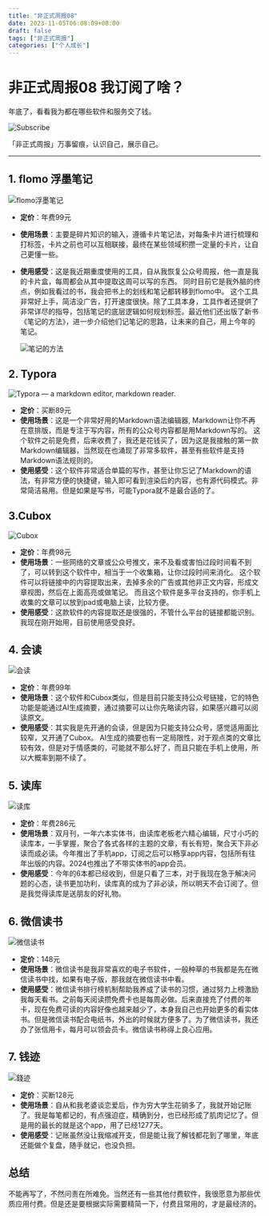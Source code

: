 ```yaml
---
title: "非正式周报08"
date: 2023-11-05T06:08:09+08:00
draft: false
tags: ["非正式周报"]
categories: ["个人成长"]
---
```

# 非正式周报08 我订阅了啥？

年底了，看看我为都在哪些软件和服务交了钱。

![Subscribe](https://raw.githubusercontent.com/LuisY92/picture/main/image/202311051450431.jpg)

「非正式周报」万事留痕，认识自己，展示自己。

------

## 1. flomo 浮墨笔记

![flomo浮墨笔记](https://raw.githubusercontent.com/LuisY92/picture/main/image/202311051548459.webp)

- **定价**：年费99元

- **使用场景**：主要是碎片知识的输入，遵循卡片笔记法，对每条卡片进行梳理和打标签，卡片之前也可以互相联接，最终在某些领域积攒一定量的卡片，让自己更懂一些。

- **使用感受**：这是我近期重度使用的工具，自从我恢复公众号周报，他一直是我的卡片盒，每周都会从其中提取这周可以写的东西。
  同时目前它是我外脑的终点，例如我看过的书，我会把书上的划线和笔记都转移到flomo中。
  这个工具非常好上手，简洁没广告，打开速度很快。除了工具本身，工具作者还提供了非常详尽的指导，包括笔记的底层逻辑如何规划标签。最近他们还出版了新书《笔记的方法》，进一步介绍他们记笔记的思路，让未来的自己，用上今年的笔记。

  ![笔记的方法](https://raw.githubusercontent.com/LuisY92/picture/main/image/202311051531499.jpeg)

## 2. Typora

![Typora — a markdown editor, markdown reader.](https://raw.githubusercontent.com/LuisY92/picture/main/image/202311051548690.png)

  - **定价**：买断89元
  - **使用场景**：这是一个非常好用的Markdown语法编辑器, Markdown让你不再在意排版，而是专注于写内容，所有的公众号内容都是用Markdown写的。
    这个软件之前是免费，后来收费了，我还是花钱买了，因为这是我接触的第一款Markdown编辑器，当然现在也涌现了非常多软件，甚至有些软件是支持Markdown语法规则的。
  - **使用感受**：这个软件非常适合单篇的写作，甚至让你忘记了Markdown的语法，有非常方便的快捷键，输入即可看到渲染后的内容，也有源代码模式。非常简洁易用。但是如果是写书，可能Typora就不是最合适的了。

## 3.Cubox

![Cubox](https://raw.githubusercontent.com/LuisY92/picture/main/image/202311051549612.png)

- **定价**：年费98元
- **使用场景**：一些网络的文章或公众号推文，来不及看或害怕过段时间看不到了，可以转到这个软件中，相当于一个收集箱，让你过段时间来消化。
  这个软件可以将链接中的内容提取出来，去掉多余的广告或其他非正文内容，形成文章视图，然后在上面高亮或做笔记。
  而且这个软件是多平台支持的，你手机上收集的文章可以放到pad或电脑上读，比较方便。
- **使用感受**：这款软件的内容提取还是很强的，不管什么平台的链接都能识别。我现在刚开始用，目前使用感受良好。

## 4.  会读

![会读](https://raw.githubusercontent.com/LuisY92/picture/main/image/202311051555316.jpeg)

- **定价**：年费99年
- **使用场景**：这个软件和Cubox类似，但是目前只能支持公众号链接，它的特色功能是能通过AI生成摘要，通过摘要可以让你先略读内容，如果感兴趣可以阅读原文。
- **使用感受**：其实我是先开通的会读，但是因为只能支持公众号，感觉适用面比较窄，又开通了Cubox。
  AI生成的摘要也有一定局限性，对于观点类的文章比较有效，但是对于情感类的，可能就不那么好了，而且只能在手机上使用，所以大概率到期不续了。

## 5. 读库

![读库](https://raw.githubusercontent.com/LuisY92/picture/main/image/202311051557817.jpeg)

- **定价**：年费286元
- **使用场景**：双月刊，一年六本实体书，由读库老板老六精心编辑，尺寸小巧的读库本，一手掌握，聚合了各式各样的主题的文章，有长有短，聚合天下非必读而成必读。今年推出了手机app，订阅之后可以畅享app内容，包括所有往年出版的内容。2024也推出了不带实体书的app会员。
- **使用感受**：今年的6本都已经收到，但是只看了三本，对于我现在急于解决问题的心态，读书更加功利，读库真的成为了非必读，所以明天不会订阅了。但是我觉得读库是送朋友的好礼物。

## 6. 微信读书

![微信读书](https://raw.githubusercontent.com/LuisY92/picture/main/image/202311051608148.webp)

- **定价**：148元
- **使用场景**：微信读书是我非常喜欢的电子书软件，一般种草的书我都是先在微信读书中找，如果有电子版，那我就在微信读书中看。
- **使用感受**：微信读书排行榜机制帮助我养成了读书的习惯，通过努力上榜激励我每天看书。之前每天阅读攒免费卡也是每周必做。后来直接充了付费的年卡，现在免费可读的内容好像也越来越少了，本身我自己也开始更多的看实体书。但是微信读书配合电纸书，外出的时候就方便多了。为了微信读书，我还办了张信用卡，每月可以领会员卡。微信读书称得上良心应用。

## 7. 钱迹

![錢迹](https://raw.githubusercontent.com/LuisY92/picture/main/image/202311051619840.png)

- **定价**：买断128元
- **使用场景**：自从和我老婆谈恋爱后，作为穷大学生花销多了，我就开始记账了。我是每笔都记的，有点强迫症，精确到分，也已经形成了肌肉记忆了。但是用的最长的就是这个app，用了已经1277天。
- **使用感受**：记账虽然没让我缩减开支，但是能让我了解钱都花到了哪里，年底还能做个复盘，随手就记，也没负担。

## 总结

不能再写了，不然问责在所难免。当然还有一些其他付费软件，我很愿意为那些优质应用付费。但是还是要根据实际需要精简一下，付费且常用的，才是最经济的。